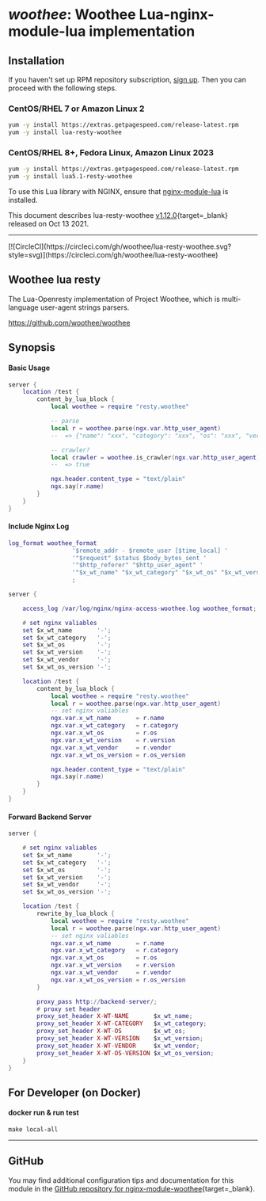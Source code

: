 # *woothee*: Woothee Lua-nginx-module-lua implementation


## Installation

If you haven't set up RPM repository subscription, [sign up](https://www.getpagespeed.com/repo-subscribe). Then you can proceed with the following steps.

### CentOS/RHEL 7 or Amazon Linux 2

```bash
yum -y install https://extras.getpagespeed.com/release-latest.rpm
yum -y install lua-resty-woothee
```

### CentOS/RHEL 8+, Fedora Linux, Amazon Linux 2023

```bash
yum -y install https://extras.getpagespeed.com/release-latest.rpm
yum -y install lua5.1-resty-woothee
```


To use this Lua library with NGINX, ensure that [nginx-module-lua](../modules/lua.md) is installed.

This document describes lua-resty-woothee [v1.12.0](https://github.com/woothee/lua-resty-woothee/releases/tag/v1.12.0-1){target=_blank} 
released on Oct 13 2021.
    
<hr />
[![CircleCI](https://circleci.com/gh/woothee/lua-resty-woothee.svg?style=svg)](https://circleci.com/gh/woothee/lua-resty-woothee)

## Woothee lua resty

The Lua-Openresty implementation of Project Woothee, which is multi-language user-agent strings parsers.

https://github.com/woothee/woothee

## Synopsis

#### Basic Usage

```lua
server {
    location /test {
        content_by_lua_block {
            local woothee = require "resty.woothee"

            -- parse
            local r = woothee.parse(ngx.var.http_user_agent)
            --  => {"name": "xxx", "category": "xxx", "os": "xxx", "version": "xxx", "vendor": "xxx"}

            -- crawler?
            local crawler = woothee.is_crawler(ngx.var.http_user_agent)
            --  => true

            ngx.header.content_type = "text/plain"
            ngx.say(r.name)
        }
    }
}
```

#### Include Nginx Log

```lua
log_format woothee_format
                  '$remote_addr - $remote_user [$time_local] '
                  '"$request" $status $body_bytes_sent '
                  '"$http_referer" "$http_user_agent" '
                  '"$x_wt_name" "$x_wt_category" "$x_wt_os" "$x_wt_version" "$x_wt_vendor" "$x_wt_os_version"'
                  ;

server {

    access_log /var/log/nginx/nginx-access-woothee.log woothee_format;

    # set nginx valiables
    set $x_wt_name       '-';
    set $x_wt_category   '-';
    set $x_wt_os         '-';
    set $x_wt_version    '-';
    set $x_wt_vendor     '-';
    set $x_wt_os_version '-';

    location /test {
        content_by_lua_block {
            local woothee = require "resty.woothee"
            local r = woothee.parse(ngx.var.http_user_agent)
            -- set nginx valiables
            ngx.var.x_wt_name       = r.name
            ngx.var.x_wt_category   = r.category
            ngx.var.x_wt_os         = r.os
            ngx.var.x_wt_version    = r.version
            ngx.var.x_wt_vendor     = r.vendor
            ngx.var.x_wt_os_version = r.os_version

            ngx.header.content_type = "text/plain"
            ngx.say(r.name)
        }
    }
}
```

#### Forward Backend Server

```lua
server {

    # set nginx valiables
    set $x_wt_name       '-';
    set $x_wt_category   '-';
    set $x_wt_os         '-';
    set $x_wt_version    '-';
    set $x_wt_vendor     '-';
    set $x_wt_os_version '-';

    location /test {
        rewrite_by_lua_block {
            local woothee = require "resty.woothee"
            local r = woothee.parse(ngx.var.http_user_agent)
            -- set nginx valiables
            ngx.var.x_wt_name       = r.name
            ngx.var.x_wt_category   = r.category
            ngx.var.x_wt_os         = r.os
            ngx.var.x_wt_version    = r.version
            ngx.var.x_wt_vendor     = r.vendor
            ngx.var.x_wt_os_version = r.os_version
        }

        proxy_pass http://backend-server/;
        # proxy set header
        proxy_set_header X-WT-NAME       $x_wt_name;
        proxy_set_header X-WT-CATEGORY   $x_wt_category;
        proxy_set_header X-WT-OS         $x_wt_os;
        proxy_set_header X-WT-VERSION    $x_wt_version;
        proxy_set_header X-WT-VENDOR     $x_wt_vendor;
        proxy_set_header X-WT-OS-VERSION $x_wt_os_version;
    }
}
```

## For Developer (on Docker)

#### docker run & run test

```
make local-all
```

* * * * *

## GitHub

You may find additional configuration tips and documentation for this module in the [GitHub repository for 
nginx-module-woothee](https://github.com/woothee/lua-resty-woothee){target=_blank}.